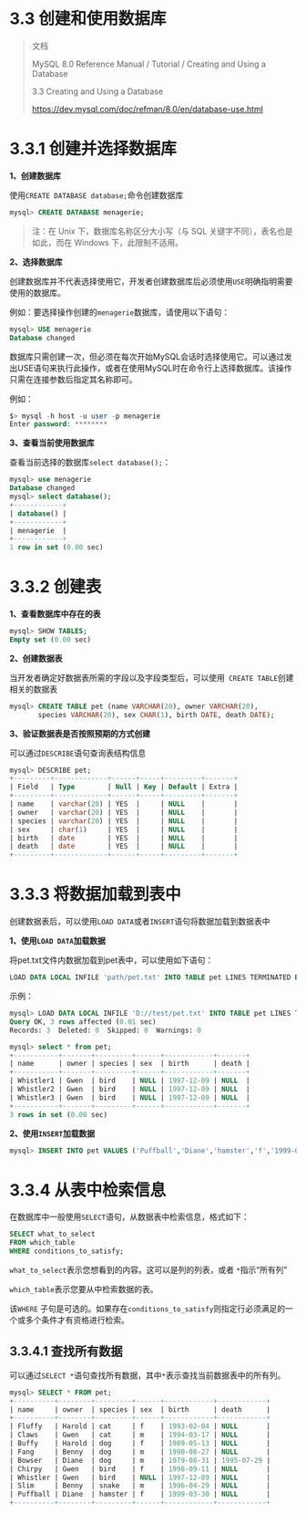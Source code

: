 # 3.3 创建和使用数据库



>文档
>
>MySQL 8.0 Reference Manual  /  Tutorial  /  Creating and Using a Database
>
>3.3 Creating and Using a Database
>
>https://dev.mysql.com/doc/refman/8.0/en/database-use.html



# 3.3.1 创建并选择数据库



**1、创建数据库**

使用`CREATE DATABASE database;`命令创建数据库

```sql
mysql> CREATE DATABASE menagerie;
```



> 注：在 Unix 下，数据库名称区分大小写（与 SQL 关键字不同），表名也是如此，而在 Windows 下，此限制不适用。



**2、选择数据库**

创建数据库并不代表选择使用它，开发者创建数据库后必须使用`USE`明确指明需要使用的数据库。

例如：要选择操作创建的`menagerie`数据库，请使用以下语句：

```sql
mysql> USE menagerie
Database changed
```



数据库只需创建一次，但必须在每次开始MySQL会话时选择使用它。可以通过发出USE语句来执行此操作，或者在使用MySQL时在命令行上选择数据库。该操作只需在连接参数后指定其名称即可。

例如：

```sql
$> mysql -h host -u user -p menagerie
Enter password: ********
```



**3、查看当前使用数据库**

查看当前选择的数据库`select database();`：

```sql
mysql> use menagerie
Database changed
mysql> select database();
+------------+
| database() |
+------------+
| menagerie  |
+------------+
1 row in set (0.00 sec)
```



# 3.3.2 创建表



**1、查看数据库中存在的表**

```sql
mysql> SHOW TABLES;
Empty set (0.00 sec)
```



**2、创建数据表**

当开发者确定好数据表所需的字段以及字段类型后，可以使用` CREATE TABLE`创建相关的数据表

```sql
mysql> CREATE TABLE pet (name VARCHAR(20), owner VARCHAR(20),
       species VARCHAR(20), sex CHAR(1), birth DATE, death DATE);
```



**3、验证数据表是否按照预期的方式创建**

可以通过`DESCRIBE`语句查询表结构信息

```sql
mysql> DESCRIBE pet;
+---------+-------------+------+-----+---------+-------+
| Field   | Type        | Null | Key | Default | Extra |
+---------+-------------+------+-----+---------+-------+
| name    | varchar(20) | YES  |     | NULL    |       |
| owner   | varchar(20) | YES  |     | NULL    |       |
| species | varchar(20) | YES  |     | NULL    |       |
| sex     | char(1)     | YES  |     | NULL    |       |
| birth   | date        | YES  |     | NULL    |       |
| death   | date        | YES  |     | NULL    |       |
+---------+-------------+------+-----+---------+-------+
```



# 3.3.3 将数据加载到表中

创建数据表后，可以使用`LOAD DATA`或者`INSERT`语句将数据加载到数据表中



**1、使用`LOAD DATA`加载数据**

将pet.txt文件内数据加载到pet表中，可以使用如下语句：

```sql
LOAD DATA LOCAL INFILE 'path/pet.txt' INTO TABLE pet LINES TERMINATED BY '\r\n';
```

示例：

```sql
mysql> LOAD DATA LOCAL INFILE 'D://test/pet.txt' INTO TABLE pet LINES TERMINATED BY '\r\n';
Query OK, 3 rows affected (0.01 sec)
Records: 3  Deleted: 0  Skipped: 0  Warnings: 0

mysql> select * from pet;
+-----------+-------+---------+------+------------+-------+
| name      | owner | species | sex  | birth      | death |
+-----------+-------+---------+------+------------+-------+
| Whistler1 | Gwen  | bird    | NULL | 1997-12-09 | NULL  |
| Whistler2 | Gwen  | bird    | NULL | 1997-12-09 | NULL  |
| Whistler3 | Gwen  | bird    | NULL | 1997-12-09 | NULL  |
+-----------+-------+---------+------+------------+-------+
3 rows in set (0.00 sec)
```



**2、使用`INSERT`加载数据**

```sql
mysql> INSERT INTO pet VALUES ('Puffball','Diane','hamster','f','1999-03-30',NULL);
```



# 3.3.4 从表中检索信息



在数据库中一般使用`SELECT`语句，从数据表中检索信息，格式如下：

```sql
SELECT what_to_select
FROM which_table
WHERE conditions_to_satisfy;
```

`what_to_select`表示您想看到的内容。这可以是列的列表，或者 `*`指示“所有列”

`which_table`表示您要从中检索数据的表。

该`WHERE` 子句是可选的。如果存在`conditions_to_satisfy`则指定行必须满足的一个或多个条件才有资格进行检索。



## 3.3.4.1 查找所有数据

可以通过`SELECT *`语句查找所有数据，其中`*`表示查找当前数据表中的所有列。

```sql
mysql> SELECT * FROM pet;
+----------+--------+---------+------+------------+------------+
| name     | owner  | species | sex  | birth      | death      |
+----------+--------+---------+------+------------+------------+
| Fluffy   | Harold | cat     | f    | 1993-02-04 | NULL       |
| Claws    | Gwen   | cat     | m    | 1994-03-17 | NULL       |
| Buffy    | Harold | dog     | f    | 1989-05-13 | NULL       |
| Fang     | Benny  | dog     | m    | 1990-08-27 | NULL       |
| Bowser   | Diane  | dog     | m    | 1979-08-31 | 1995-07-29 |
| Chirpy   | Gwen   | bird    | f    | 1998-09-11 | NULL       |
| Whistler | Gwen   | bird    | NULL | 1997-12-09 | NULL       |
| Slim     | Benny  | snake   | m    | 1996-04-29 | NULL       |
| Puffball | Diane  | hamster | f    | 1999-03-30 | NULL       |
+----------+--------+---------+------+------------+------------+
```



